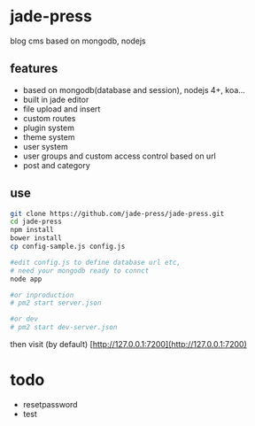 # jade-press
blog cms based on mongodb, nodejs

## features

- based on mongodb(database and session), nodejs 4+, koa...
- built in jade editor
- file upload and insert
- custom routes
- plugin system
- theme system
- user system
- user groups and custom access control based on url
- post and category

## use
```bash
git clone https://github.com/jade-press/jade-press.git
cd jade-press
npm install
bower install
cp config-sample.js config.js

#edit config.js to define database url etc, 
# need your mongodb ready to connct
node app

#or inproduction
# pm2 start server.json

#or dev
# pm2 start dev-server.json

```

then visit (by default) [http://127.0.0.1:7200](http://127.0.0.1:7200)

# todo
- resetpassword
- test

